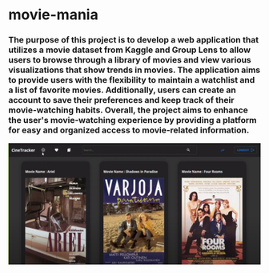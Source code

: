 # movie-mania
### The purpose of this project is to develop a web application that utilizes a movie dataset from Kaggle and Group Lens to allow users to browse through a library of movies and view various visualizations that show trends in movies. The application aims to provide users with the flexibility to maintain a watchlist and a list of favorite movies. Additionally, users can create an account to save their preferences and keep track of their movie-watching habits. Overall, the project aims to enhance the user's movie-watching experience by providing a platform for easy and organized access to movie-related information.
![alt text](https://github.com/Sourolio10/movie-mania/blob/master/Final/cinema.png)
